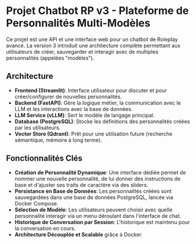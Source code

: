 # Projet Chatbot RP v3 - Plateforme de Personnalités Multi-Modèles

Ce projet est une API et une interface web pour un chatbot de Roleplay avancé. La version 3 introduit une architecture complète permettant aux utilisateurs de créer, sauvegarder et interagir avec de multiples personnalités (appelées "modèles").

## Architecture

- **Frontend (Streamlit)**: Interface utilisateur pour discuter et pour créer/configurer de nouvelles personnalités.
- **Backend (FastAPI)**: Gère la logique métier, la communication avec le LLM et les interactions avec la base de données.
- **LLM Service (vLLM)**: Sert le modèle de langage principal.
- **Database (PostgreSQL)**: Stocke les définitions des personnalités créées par les utilisateurs.
- **Vector Store (Qdrant)**: Prêt pour une utilisation future (recherche sémantique, mémoire à long terme).

## Fonctionnalités Clés

- **Création de Personnalité Dynamique**: Une interface dédiée permet de nommer une nouvelle personnalité, de lui donner des instructions de base et d'ajuster ses traits de caractère via des sliders.
- **Persistance en Base de Données**: Les personnalités créées sont sauvegardées dans une base de données PostgreSQL, lancée via Docker Compose.
- **Sélection de Modèle**: Les utilisateurs peuvent choisir avec quelle personnalité interagir via un menu déroulant dans l'interface de chat.
- **Historique de Conversation par Session**: L'historique est maintenu pour la conversation en cours.
- **Architecture Découplée et Scalable** grâce à Docker.